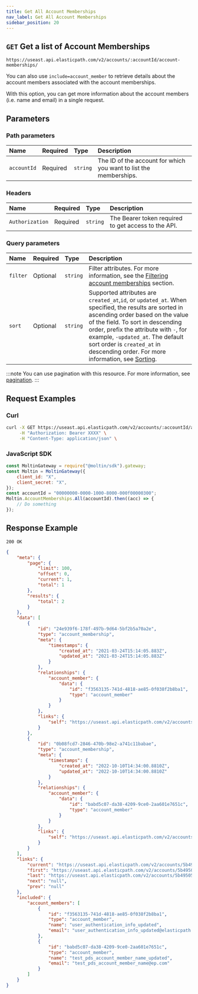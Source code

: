 ```yaml
---
title: Get All Account Memberships
nav_label: Get All Account Memberships
sidebar_position: 20
---
```


## `GET` Get a list of Account Memberships

```http
https://useast.api.elasticpath.com/v2/accounts/:accountId/account-memberships/
```

You can also use `include=account_member` to retrieve details about the account members associated with the account memberships.

With this option, you can get more information about the account members (i.e. name and email) in a single request.

## Parameters

### Path parameters

| Name        | Required | Type     | Description                              |
|:------------|:---------|:---------|:-----------------------------------------|
| `accountId` | Required | `string` | The ID of the account for which you want to list the memberships. |

### Headers

| Name            | Required | Type     | Description                          |
|:----------------|:---------|:---------|:-------------------------------------|
| `Authorization` | Required | `string` | The Bearer token required to get access to the API. |

### Query parameters

| Name     | Required | Type     | Description                                 |
|:---------|:---------|:---------|:--------------------------------------------|
| `filter` | Optional | `string` | Filter attributes. For more information, see the [Filtering account memberships](/docs/commerce-cloud/accounts/using-account-membership-api/overview#filtering) section. |
| `sort`   | Optional | `string` | Supported attributes are `created_at`,`id`, or `updated_at`. When specified, the results are sorted in ascending order based on the value of the field. To sort in descending order, prefix the attribute with `-`, for example, `-updated_at`. The default sort order is `created_at` in descending order. For more information, see [Sorting](/docs/commerce-cloud/api-overview/sorting). |

:::note
You can use pagination with this resource. For more information, see [pagination](/docs/commerce-cloud/api-overview/pagination).
:::

## Request Examples

### Curl

```bash
curl -X GET https://useast.api.elasticpath.com/v2/accounts/:accountId/account-memberships/ \
     -H "Authorization: Bearer XXXX" \
     -H "Content-Type: application/json" \
```

### JavaScript SDK

```javascript
const MoltinGateway = require("@moltin/sdk").gateway;
const Moltin = MoltinGateway({
    client_id: "X",
    client_secret: "X",
});
const accountId = "00000000-0000-1000-8000-000f00000300";
Moltin.AccountMemberships.All(accountId).then((acc) => {
    // Do something
});
```

## Response Example

`200 OK`

```json
{
    "meta": {
        "page": {
            "limit": 100,
            "offset": 0,
            "current": 1,
            "total": 1
        },
        "results": {
            "total": 2
        }
    },
    "data": [
        {
            "id": "24e939f6-178f-497b-9d64-5bf2b5a70a2e",
            "type": "account_membership",
            "meta": {
                "timestamps": {
                    "created_at": "2021-03-24T15:14:05.883Z",
                    "updated_at": "2021-03-24T15:14:05.883Z"
                }
            },
            "relationships": {
                "account_member": {
                    "data": {
                        "id": "f3563135-741d-4818-ae85-0f038f2b8ba1",
                        "type": "account_member"
                    }
                }
            },
            "links": {
                "self": "https://useast.api.elasticpath.com/v2/accounts/5b495058-9ffc-4b9b-810a-c9d43ffc6500/account-memberships/24e939f6-178f-497b-9d64-5bf2b5a70a2e"
            }
        },
        {
            "id": "0b08fcd7-2846-470b-98e2-a741c11babae",
            "type": "account_membership",
            "meta": {
                "timestamps": {
                    "created_at": "2022-10-10T14:34:00.8810Z",
                    "updated_at": "2022-10-10T14:34:00.8810Z"
                }
            },
            "relationships": {
                "account_member": {
                    "data": {
                        "id": "babd5c07-da38-4209-9ce0-2aa601e7651c",
                        "type": "account_member"
                    }
                }
            },
            "links": {
                "self": "https://useast.api.elasticpath.com/v2/accounts/5b495058-9ffc-4b9b-810a-c9d43ffc6500/account-memberships/0b08fcd7-2846-470b-98e2-a741c11babae"
            }
        }
    ],
    "links": {
        "current": "https://useast.api.elasticpath.com/v2/accounts/5b495058-9ffc-4b9b-810a-c9d43ffc6500/account-memberships?include=account_member&page[offset]=0&page[limit]=100",
        "first": "https://useast.api.elasticpath.com/v2/accounts/5b495058-9ffc-4b9b-810a-c9d43ffc6500/account-memberships?include=account_member&page[offset]=0&page[limit]=100",
        "last": "https://useast.api.elasticpath.com/v2/accounts/5b495058-9ffc-4b9b-810a-c9d43ffc6500/account-memberships?page[limit]=100&include=account_member&page[offset]=0",
        "next": "null",
        "prev": "null"
    },
    "included": {
        "account_members": [
            {
                "id": "f3563135-741d-4818-ae85-0f038f2b8ba1",
                "type": "account_member",
                "name": "user_authentication_info_updated",
                "email": "user_authentication_info_updated@elasticpath.com"
            },
            {
                "id": "babd5c07-da38-4209-9ce0-2aa601e7651c",
                "type": "account_member",
                "name": "test_pds_account_member_name_updated",
                "email": "test_pds_account_member_name@ep.com"
            }
        ]
    }
}
```
